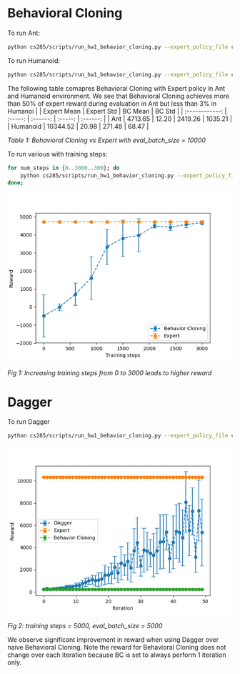 # Behavioral Cloning

To run Ant:
```bash
python cs285/scripts/run_hw1_behavior_cloning.py --expert_policy_file cs285/policies/experts/Ant.pkl --env_name Ant-v2 --exp_name test_bc_ant --n_iter 1 --expert_data cs285/expert_data/expert_data_Ant-v2.pkl --eval_batch_size 10000 --video_log_freq -1
```
To run Humanoid:
```bash
python cs285/scripts/run_hw1_behavior_cloning.py --expert_policy_file cs285/policies/experts/Humanoid.pkl --env_name Humanoid-v2 --exp_name test_bc_humanoid --n_iter 1 --expert_data cs285/expert_data/expert_data_Humanoid-v2.pkl --eval_batch_size 10000 --video_log_freq -1
```

The following table comapres Behavioral Cloning with Expert policy in Ant and Humanoid environment. We see that Behavioral Cloning achieves more than 50% of expert reward during evaluation in Ant but less than 3% in Humanoi
|                |   Expert Mean   | Expert Std |   BC Mean   | BC Std |
| :------------: | :-----: | :------: | :-----: | :------: |
|  Ant   | 4713.65 | 12.20 | 2419.26 | 1035.21 |
| Humanoid | 10344.52 |  20.98  | 271.48 | 68.47 |

*Table 1: Behavioral Cloning vs Expert with eval_batch_size = 10000*

To run various with training steps:
```bash
for num_steps in {0..3000..300}; do
	python cs285/scripts/run_hw1_behavior_cloning.py --expert_policy_file cs285/policies/experts/Ant.pkl --env_name Ant-v2 --exp_name test_bc_ant --n_iter 1 --expert_data cs285/expert_data/expert_data_Ant-v2.pkl --num_agent_train_steps_per_iter ${num_steps} --eval_batch_size 10000 --video_log_freq -1;
done;
```
![bc](1.png)

*Fig 1: Increasing training steps from 0 to 3000 leads to higher reward*

# Dagger
To run Dagger
```bash
python cs285/scripts/run_hw1_behavior_cloning.py --expert_policy_file cs285/policies/experts/Humanoid.pkl --env_name Humanoid-v2 --exp_name test_bc_humanoid --n_iter 50 --do_dagger --expert_data cs285/expert_data/expert_data_Humanoid-v2.pkl --num_agent_train_steps_per_iter 5000 --eval_batch_size 5000 --video_log_freq -1 --use_gpu
```
![dagger](2.png)

*Fig 2: training steps = 5000, eval_batch_size = 5000*

We observe significant improvement in reward when using Dagger over naive Behavioral Cloning. Note the reward for Behavioral Cloning does not change over each iteration because BC is set to always perform 1 iteration only.

